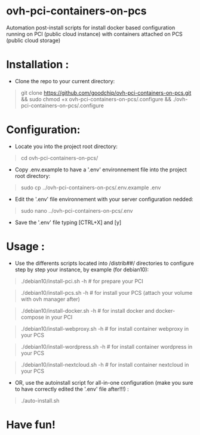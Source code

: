# ovh-pci-containers-on-pcs
Automation post-install scripts for install docker based configuration running on PCI (public cloud instance) with containers attached on PCS (public cloud storage)


# Installation :
* Clone the repo to your current directory:
> git clone https://github.com/goodchip/ovh-pci-containers-on-pcs.git && sudo chmod +x ovh-pci-containers-on-pcs/.configure && ./ovh-pci-containers-on-pcs/.configure

# Configuration:
* Locate you into the project root directory:
> cd ovh-pci-containers-on-pcs/

* Copy .env.example to have a '.env' environnement file into the project root directory:
> sudo cp ../ovh-pci-containers-on-pcs/.env.example .env

* Edit the '.env' file environnement with your server configuration nedded:
> sudo nano ../ovh-pci-containers-on-pcs/.env

* Save the '.env' file typing [CTRL+X] and [y]


# Usage :
* Use the differents scripts located into /distrib##/ directories to configure step by step your instance, by example (for debian10):

> ./debian10/install-pci.sh -h        # for prepare your PCI

> ./debian10/install-pcs.sh -h        # for install your PCS (attach your volume with ovh manager after)

> ./debian10/install-docker.sh -h     # for install docker and docker-compose in your PCI

> ./debian10/install-webproxy.sh -h   # for install container webproxy in your PCS

> ./debian10/install-wordpress.sh -h   # for install container wordpress in your PCS

> ./debian10/install-nextcloud.sh -h   # for install container nextcloud in your PCS

* OR, use the autoinstall script for all-in-one configuration (make you sure to have correctly edited the '.env' file after!!!) :
> ./auto-install.sh

# Have fun!
